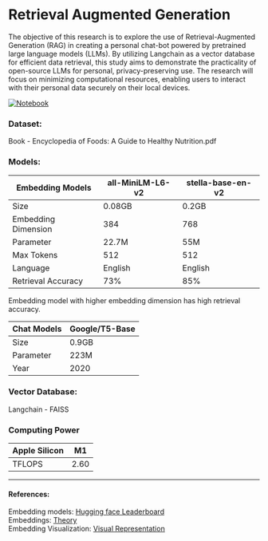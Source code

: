 # Retrieval Augmented Generation 
The objective of this research is to explore the use of Retrieval-Augmented Generation (RAG) in creating a personal chat-bot powered by pretrained large language models (LLMs). By utilizing Langchain as a vector database for efficient data retrieval, this study aims to demonstrate the practicality of open-source LLMs for personal, privacy-preserving use. The research will focus on minimizing computational resources, enabling users to interact with their personal data securely on their local devices.

[![Notebook](https://upload.wikimedia.org/wikipedia/commons/3/38/Jupyter_logo.svg)](https://github.com/Kabilduke/RAG-Connect/blob/main/Retrieval%20Augmented%20Generation.ipynb)

### Dataset:
Book - Encyclopedia of Foods: A Guide to Healthy Nutrition.pdf

### Models:
| Embedding Models | all-MiniLM-L6-v2 | stella-base-en-v2 |
|----------|----------|----------|
| Size | 0.08GB | 0.2GB |
| Embedding Dimension | 384 | 768 |
| Parameter | 22.7M | 55M|
| Max Tokens | 512 | 512 |
| Language | English | English |
| Retrieval Accuracy | 73% | 85% |

Embedding model with higher embedding dimension has high retrieval accuracy.

| Chat Models | Google/T5-Base |
|-------------|----------------|
| Size | 0.9GB |
| Parameter | 223M |
| Year | 2020 |


### Vector Database:
Langchain - FAISS

### Computing Power
| Apple Silicon | M1 |
|--------------|----|
| TFLOPS | 2.60 |

-----------------------------------------------------------------
#### References:
Embedding models: [Hugging face Leaderboard](https://huggingface.co/spaces/mteb/leaderboard) \
Embeddings: [Theory](https://vickiboykis.com/what_are_embeddings) \
Embedding Visualization: [Visual Representation](https://projector.tensorflow.org/)
